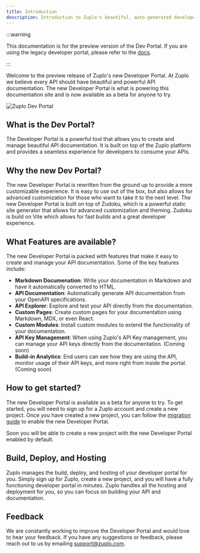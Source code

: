 ```yaml
---
title: Introduction
description: Introduction to Zuplo's beautiful, auto-generated developer portal.
---
```


:::warning

This documentation is for the preview version of the Dev Portal. If you are
using the legacy developer portal, please refer to the
[docs](/docs/legacy/dev-portal/overview).

:::

Welcome to the preview release of Zuplo's new Developer Portal. At Zuplo we
believe every API should have beautiful and powerful API documentation. The new
Developer Portal is what is powering this documentation site and is now
available as a beta for anyone to try.

![Zuplo Dev Portal](../../public/media/introduction/image-1.png)

## What is the Dev Portal?

The Developer Portal is a powerful tool that allows you to create and manage
beautiful API documentation. It is built on top of the Zuplo platform and
provides a seamless experience for developers to consume your APIs.

## Why the new Dev Portal?

The new Developer Portal is rewritten from the ground up to provide a more
customizable experience. It is easy to use out of the box, but also allows for
advanced customization for those who want to take it to the next level. The new
Developer Portal is built on top of Zudoku, which is a powerful static site
generator that allows for advanced customization and theming. Zudoku is build on
Vite which allows for fast builds and a great developer experience.

## What Features are available?

The new Developer Portal is packed with features that make it easy to create and
manage your API documentation. Some of the key features include:

- **Markdown Documenation**: Write your documentation in Markdown and have it
  automatically converted to HTML.
- **API Documentation**: Automatically generate API documentation from your
  OpenAPI specifications.
- **API Explorer**: Explore and test your API directly from the documentation.
- **Custom Pages**: Create custom pages for your documentation using Markdown,
  MDX, or even React.
- **Custom Modules**: Install custom modules to extend the functionality of your
  documentation.
- **API Key Management**: When using Zuplo's API Key management, you can manage
  your API keys directly from the documentation. (Coming soon)
- **Build-in Analytics**: End users can see how they are using the API, monitor
  usage of their API keys, and more right from inside the portal. (Coming soon)

## How to get started?

The new Developer Portal is available as a beta for anyone to try. To get
started, you will need to sign up for a Zuplo account and create a new project.
Once you have created a new project, you can follow the
[migration guide](./migration.md) to enable the new Developer Portal.

Soon you will be able to create a new project with the new Developer Portal
enabled by default.

## Build, Deploy, and Hosting

Zuplo manages the build, deploy, and hosting of your developer portal for you.
Simply sign up for Zuplo, create a new project, and you will have a fully
functioning developer portal in minutes. Zuplo handles all the hosting and
deployment for you, so you can focus on building your API and documentation.

## Feedback

We are constantly working to improve the Developer Portal and would love to hear
your feedback. If you have any suggestions or feedback, please reach out to us
by emailing [support@zuplo.com](mailto:support@zuplo.com).
